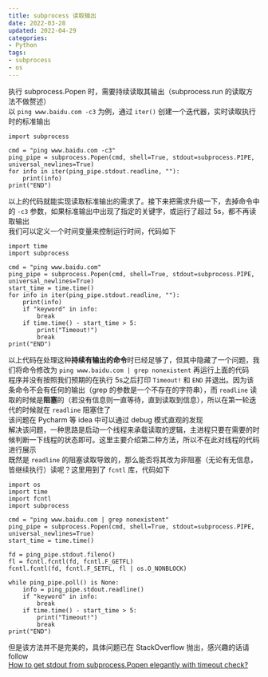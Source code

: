 ```yaml
---
title: subprocess 读取输出
date: 2022-03-28
updated: 2022-04-29
categories: 
- Python
tags:
- subprocess
- os
---
```



执行 subprocess.Popen 时，需要持续读取其输出（subprocess.run 的读取方法不做赘述）  
以 `ping www.baidu.com -c3` 为例，通过 `iter()` 创建一个迭代器，实时读取执行时的标准输出

```
import subprocess

cmd = "ping www.baidu.com -c3"
ping_pipe = subprocess.Popen(cmd, shell=True, stdout=subprocess.PIPE, universal_newlines=True)
for info in iter(ping_pipe.stdout.readline, ""):
    print(info)
print("END")
```

以上的代码就能实现读取标准输出的需求了。接下来把需求升级一下，去掉命令中的 `-c3` 参数，如果标准输出中出现了指定的关键字，或运行了超过 5s，都不再读取输出  
我们可以定义一个时间变量来控制运行时间，代码如下

```
import time
import subprocess

cmd = "ping www.baidu.com"
ping_pipe = subprocess.Popen(cmd, shell=True, stdout=subprocess.PIPE, universal_newlines=True)
start_time = time.time()
for info in iter(ping_pipe.stdout.readline, ""):
    print(info)
    if "keyword" in info:
        break
    if time.time() - start_time > 5:
        print("Timeout!")
        break
print("END")
```

以上代码在处理这种**持续有输出的命令**时已经足够了，但其中隐藏了一个问题，我们将命令修改为 `ping www.baidu.com | grep nonexistent` 再运行上面的代码  
程序并没有按照我们预期的在执行 5s之后打印 `Timeout!` 和 `END` 并退出。因为该条命令不会有任何的输出（grep 的参数是一个不存在的字符串），而 `readline` 读取的时候是**阻塞**的（若没有信息则一直等待，直到读取到信息），所以在第一轮迭代的时候就在 `readline` 阻塞住了  
该问题在 Pycharm 等 idea 中可以通过 debug 模式直观的发现  
解决该问题，一种思路是启动一个线程来承载读取的逻辑，主进程只要在需要的时候判断一下线程的状态即可。这里主要介绍第二种方法，所以不在此对线程的代码进行展示  
既然是 `readline` 的阻塞读取导致的，那么能否将其改为非阻塞（无论有无信息，皆继续执行）读呢？这里用到了 `fcntl` 库，代码如下

```
import os
import time
import fcntl
import subprocess

cmd = "ping www.baidu.com | grep nonexistent"
ping_pipe = subprocess.Popen(cmd, shell=True, stdout=subprocess.PIPE, universal_newlines=True)
start_time = time.time()

fd = ping_pipe.stdout.fileno()
fl = fcntl.fcntl(fd, fcntl.F_GETFL)
fcntl.fcntl(fd, fcntl.F_SETFL, fl | os.O_NONBLOCK)

while ping_pipe.poll() is None:
    info = ping_pipe.stdout.readline()
    if "keyword" in info:
        break
    if time.time() - start_time > 5:
        print("Timeout!")
        break
print("END")
```

但是该方法并不是完美的，具体问题已在 StackOverflow 抛出，感兴趣的话请 follow  
[How to get stdout from subprocess.Popen elegantly with timeout check?](https://stackoverflow.com/questions/71644398/how-to-get-stdout-from-subprocess-popen-elegantly-with-timeout-check)
